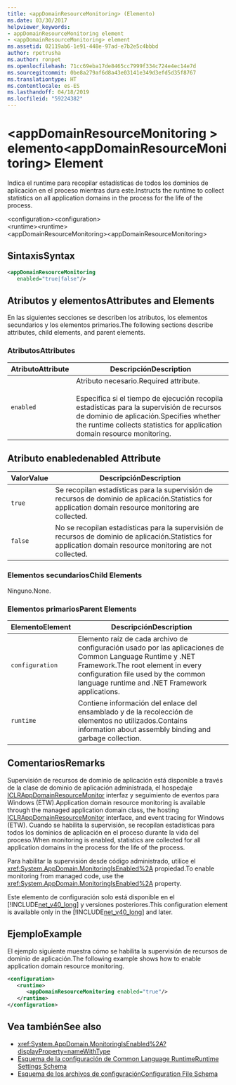 ```yaml
---
title: <appDomainResourceMonitoring> (Elemento)
ms.date: 03/30/2017
helpviewer_keywords:
- appDomainResourceMonitoring element
- <appDomainResourceMonitoring> element
ms.assetid: 02119ab6-1e91-448e-97ad-e7b2e5c4bbbd
author: rpetrusha
ms.author: ronpet
ms.openlocfilehash: 71cc69eba17de8465cc7999f334c724e4ec14e7d
ms.sourcegitcommit: 0be8a279af6d8a43e03141e349d3efd5d35f8767
ms.translationtype: HT
ms.contentlocale: es-ES
ms.lasthandoff: 04/18/2019
ms.locfileid: "59224382"
---
```

# <a name="appdomainresourcemonitoring-element"></a><span data-ttu-id="6ca13-102">\<appDomainResourceMonitoring > elemento</span><span class="sxs-lookup"><span data-stu-id="6ca13-102">\<appDomainResourceMonitoring> Element</span></span>
<span data-ttu-id="6ca13-103">Indica el runtime para recopilar estadísticas de todos los dominios de aplicación en el proceso mientras dura este.</span><span class="sxs-lookup"><span data-stu-id="6ca13-103">Instructs the runtime to collect statistics on all application domains in the process for the life of the process.</span></span>  
  
 <span data-ttu-id="6ca13-104">\<configuration></span><span class="sxs-lookup"><span data-stu-id="6ca13-104">\<configuration></span></span>  
<span data-ttu-id="6ca13-105">\<runtime></span><span class="sxs-lookup"><span data-stu-id="6ca13-105">\<runtime></span></span>  
<span data-ttu-id="6ca13-106">\<appDomainResourceMonitoring></span><span class="sxs-lookup"><span data-stu-id="6ca13-106">\<appDomainResourceMonitoring></span></span>  
  
## <a name="syntax"></a><span data-ttu-id="6ca13-107">Sintaxis</span><span class="sxs-lookup"><span data-stu-id="6ca13-107">Syntax</span></span>  
  
```xml  
<appDomainResourceMonitoring    
   enabled="true|false"/>  
```  
  
## <a name="attributes-and-elements"></a><span data-ttu-id="6ca13-108">Atributos y elementos</span><span class="sxs-lookup"><span data-stu-id="6ca13-108">Attributes and Elements</span></span>  
 <span data-ttu-id="6ca13-109">En las siguientes secciones se describen los atributos, los elementos secundarios y los elementos primarios.</span><span class="sxs-lookup"><span data-stu-id="6ca13-109">The following sections describe attributes, child elements, and parent elements.</span></span>  
  
### <a name="attributes"></a><span data-ttu-id="6ca13-110">Atributos</span><span class="sxs-lookup"><span data-stu-id="6ca13-110">Attributes</span></span>  
  
|<span data-ttu-id="6ca13-111">Atributo</span><span class="sxs-lookup"><span data-stu-id="6ca13-111">Attribute</span></span>|<span data-ttu-id="6ca13-112">Descripción</span><span class="sxs-lookup"><span data-stu-id="6ca13-112">Description</span></span>|  
|---------------|-----------------|  
|`enabled`|<span data-ttu-id="6ca13-113">Atributo necesario.</span><span class="sxs-lookup"><span data-stu-id="6ca13-113">Required attribute.</span></span><br /><br /> <span data-ttu-id="6ca13-114">Especifica si el tiempo de ejecución recopila estadísticas para la supervisión de recursos de dominio de aplicación.</span><span class="sxs-lookup"><span data-stu-id="6ca13-114">Specifies whether the runtime collects statistics for application domain resource monitoring.</span></span>|  
  
## <a name="enabled-attribute"></a><span data-ttu-id="6ca13-115">Atributo enabled</span><span class="sxs-lookup"><span data-stu-id="6ca13-115">enabled Attribute</span></span>  
  
|<span data-ttu-id="6ca13-116">Valor</span><span class="sxs-lookup"><span data-stu-id="6ca13-116">Value</span></span>|<span data-ttu-id="6ca13-117">Descripción</span><span class="sxs-lookup"><span data-stu-id="6ca13-117">Description</span></span>|  
|-----------|-----------------|  
|`true`|<span data-ttu-id="6ca13-118">Se recopilan estadísticas para la supervisión de recursos de dominio de aplicación.</span><span class="sxs-lookup"><span data-stu-id="6ca13-118">Statistics for application domain resource monitoring are collected.</span></span>|  
|`false`|<span data-ttu-id="6ca13-119">No se recopilan estadísticas para la supervisión de recursos de dominio de aplicación.</span><span class="sxs-lookup"><span data-stu-id="6ca13-119">Statistics for application domain resource monitoring are not collected.</span></span>|  
  
### <a name="child-elements"></a><span data-ttu-id="6ca13-120">Elementos secundarios</span><span class="sxs-lookup"><span data-stu-id="6ca13-120">Child Elements</span></span>  
 <span data-ttu-id="6ca13-121">Ninguno.</span><span class="sxs-lookup"><span data-stu-id="6ca13-121">None.</span></span>  
  
### <a name="parent-elements"></a><span data-ttu-id="6ca13-122">Elementos primarios</span><span class="sxs-lookup"><span data-stu-id="6ca13-122">Parent Elements</span></span>  
  
|<span data-ttu-id="6ca13-123">Elemento</span><span class="sxs-lookup"><span data-stu-id="6ca13-123">Element</span></span>|<span data-ttu-id="6ca13-124">Descripción</span><span class="sxs-lookup"><span data-stu-id="6ca13-124">Description</span></span>|  
|-------------|-----------------|  
|`configuration`|<span data-ttu-id="6ca13-125">Elemento raíz de cada archivo de configuración usado por las aplicaciones de Common Language Runtime y .NET Framework.</span><span class="sxs-lookup"><span data-stu-id="6ca13-125">The root element in every configuration file used by the common language runtime and .NET Framework applications.</span></span>|  
|`runtime`|<span data-ttu-id="6ca13-126">Contiene información del enlace del ensamblado y de la recolección de elementos no utilizados.</span><span class="sxs-lookup"><span data-stu-id="6ca13-126">Contains information about assembly binding and garbage collection.</span></span>|  
  
## <a name="remarks"></a><span data-ttu-id="6ca13-127">Comentarios</span><span class="sxs-lookup"><span data-stu-id="6ca13-127">Remarks</span></span>  
 <span data-ttu-id="6ca13-128">Supervisión de recursos de dominio de aplicación está disponible a través de la clase de dominio de aplicación administrada, el hospedaje [ICLRAppDomainResourceMonitor](../../../../../docs/framework/unmanaged-api/hosting/iclrappdomainresourcemonitor-interface.md) interfaz y seguimiento de eventos para Windows (ETW).</span><span class="sxs-lookup"><span data-stu-id="6ca13-128">Application domain resource monitoring is available through the managed application domain class, the hosting [ICLRAppDomainResourceMonitor](../../../../../docs/framework/unmanaged-api/hosting/iclrappdomainresourcemonitor-interface.md) interface, and event tracing for Windows (ETW).</span></span> <span data-ttu-id="6ca13-129">Cuando se habilita la supervisión, se recopilan estadísticas para todos los dominios de aplicación en el proceso durante la vida del proceso.</span><span class="sxs-lookup"><span data-stu-id="6ca13-129">When monitoring is enabled, statistics are collected for all application domains in the process for the life of the process.</span></span>  
  
 <span data-ttu-id="6ca13-130">Para habilitar la supervisión desde código administrado, utilice el <xref:System.AppDomain.MonitoringIsEnabled%2A> propiedad.</span><span class="sxs-lookup"><span data-stu-id="6ca13-130">To enable monitoring from managed code, use the <xref:System.AppDomain.MonitoringIsEnabled%2A> property.</span></span>  
  
 <span data-ttu-id="6ca13-131">Este elemento de configuración solo está disponible en el [!INCLUDE[net_v40_long](../../../../../includes/net-v40-long-md.md)] y versiones posteriores.</span><span class="sxs-lookup"><span data-stu-id="6ca13-131">This configuration element is available only in the [!INCLUDE[net_v40_long](../../../../../includes/net-v40-long-md.md)] and later.</span></span>  
  
## <a name="example"></a><span data-ttu-id="6ca13-132">Ejemplo</span><span class="sxs-lookup"><span data-stu-id="6ca13-132">Example</span></span>  
 <span data-ttu-id="6ca13-133">El ejemplo siguiente muestra cómo se habilita la supervisión de recursos de dominio de aplicación.</span><span class="sxs-lookup"><span data-stu-id="6ca13-133">The following example shows how to enable application domain resource monitoring.</span></span>  
  
```xml  
<configuration>  
   <runtime>  
      <appDomainResourceMonitoring enabled="true"/>  
   </runtime>  
</configuration>  
```  
  
## <a name="see-also"></a><span data-ttu-id="6ca13-134">Vea también</span><span class="sxs-lookup"><span data-stu-id="6ca13-134">See also</span></span>

- <xref:System.AppDomain.MonitoringIsEnabled%2A?displayProperty=nameWithType>
- [<span data-ttu-id="6ca13-135">Esquema de la configuración de Common Language Runtime</span><span class="sxs-lookup"><span data-stu-id="6ca13-135">Runtime Settings Schema</span></span>](../../../../../docs/framework/configure-apps/file-schema/runtime/index.md)
- [<span data-ttu-id="6ca13-136">Esquema de los archivos de configuración</span><span class="sxs-lookup"><span data-stu-id="6ca13-136">Configuration File Schema</span></span>](../../../../../docs/framework/configure-apps/file-schema/index.md)
